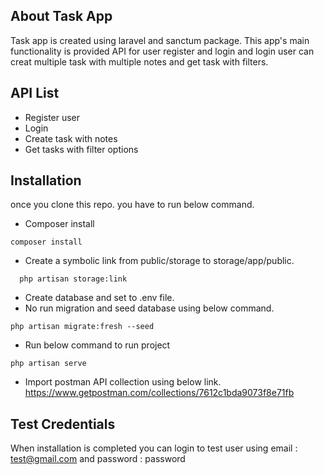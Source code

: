 ## About Task App

Task app is created using laravel and sanctum package. This app's main functionality is provided API for user register and login and login user can creat multiple task with multiple notes and get task with filters.

## API List

- Register user
- Login
- Create task with notes
- Get tasks with filter options

## Installation

once you clone this repo. you have to run below command.

* Composer install
```
composer install
```
* Create a symbolic link from public/storage to storage/app/public.
```
  php artisan storage:link
```
* Create database and set to .env file.
* No run migration and seed database using below command.
```
php artisan migrate:fresh --seed
```
* Run below command to run project
```
php artisan serve
```
* Import postman API collection using below link.
  https://www.getpostman.com/collections/7612c1bda9073f8e71fb
## Test Credentials

When installation is completed you can login to test user using email : test@gmail.com and password : password
